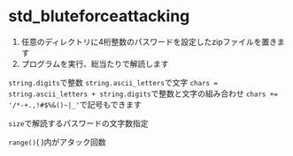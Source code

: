 # std_bluteforceattacking

1. 任意のディレクトリに4桁整数のパスワードを設定したzipファイルを置きます
2. プログラムを実行、総当たりで解読します

`string.digits`で整数
`string.ascii_letters`で文字
`chars = string.ascii_letters + string.digits`で整数と文字の組み合わせ
`chars += '/*-+.,!#$%&()~|_'`で記号もできます

`size`で解読するパスワードの文字数指定

`range()`( )内がアタック回数
